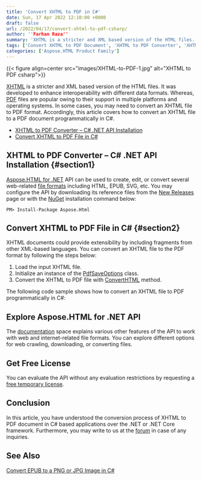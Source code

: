 ```yaml
---
title: 'Convert XHTML to PDF in C#'
date: Sun, 17 Apr 2022 12:10:00 +0000
draft: false
url: /2022/04/17/convert-xhtml-to-pdf-csharp/
author: ''Farhan Raza''
summary: 'XHTML is a stricter and XML based version of the HTML files. It was developed to enhance interoperability with different data formats. Whereas, PDF files are popular owing to their support in multiple platforms and operating systems. In some cases, you may need to convert an XHTML file to PDF format. Accordingly, this article covers how to **convert an XHTML file to a PDF document programmatically in C#.**'
tags: ['Convert XHTML to PDF Document', 'XHTML to PDF Converter', 'XHTML to PDF in csharp']
categories: ['Aspose.HTML Product Family']
---
```




{{< figure align=center src="images/XHTML-to-PDF-1.jpg" alt="XHTML to PDF csharp">}}


[XHTML][1] is a stricter and XML based version of the HTML files. It was developed to enhance interoperability with different data formats. Whereas, [PDF][2] files are popular owing to their support in multiple platforms and operating systems. In some cases, you may need to convert an XHTML file to PDF format. Accordingly, this article covers how to convert an XHTML file to a PDF document programmatically in C#.

*   [XHTML to PDF Converter – C# .NET API Installation][3]
*   [Convert XHTML to PDF File in C#][4]

## XHTML to PDF Converter – C# .NET API Installation {#section1}

[Aspose.HTML for .NET][5] API can be used to create, edit, or convert several web-related [file formats][6] including HTML, EPUB, SVG, etc. You may configure the API by downloading its reference files from the [New Releases][7] page or with the [NuGet][8] installation command below:

```
PM> Install-Package Aspose.Html
```

## Convert XHTML to PDF File in C# {#section2}

XHTML documents could provide extensibility by including fragments from other XML-based languages. You can convert an XHTML file to the PDF format by following the steps below:

1.  Load the input XHTML file.
2.  Initialize an instance of the [PdfSaveOptions][9] class.
3.  Convert the XHTML to PDF file with [ConvertHTML][10] method.

The following code sample shows how to convert an XHTML file to PDF programmatically in C#:



## Explore Aspose.HTML for .NET API

The [documentation][11] space explains various other features of the API to work with web and internet-related file formats. You can explore different options for web crawling, downloading, or converting files.

## Get Free License

You can evaluate the API without any evaluation restrictions by requesting a [free temporary license][12].

## Conclusion

In this article, you have understood the conversion process of XHTML to PDF document in C# based applications over the .NET or .NET Core framework. Furthermore, you may write to us at the [forum][13] in case of any inquiries.

## See Also

[Convert EPUB to a PNG or JPG Image in C#][14]




[1]: https://docs.fileformat.com/web/xhtml/
[2]: https://docs.fileformat.com/pdf/
[3]: #section1
[4]: #section2
[5]: https://products.aspose.com/html/net/
[6]: https://docs.aspose.com/html/net/getting-started/supported-file-formats/
[7]: https://downloads.aspose.com/html/net
[8]: https://www.nuget.org/packages/Aspose.Html/
[9]: https://apireference.aspose.com/html/net/aspose.html.saving/pdfsaveoptions
[10]: https://apireference.aspose.com/html/net/aspose.html.converters/converter/methods/converthtml/index
[11]: https://docs.aspose.com/html/net/
[12]: https://purchase.aspose.com/temporary-license
[13]: https://forum.aspose.com/c/html
[14]: https://blog.aspose.com/2022/04/30/convert-epub-to-png-jpg-image-csharp/




